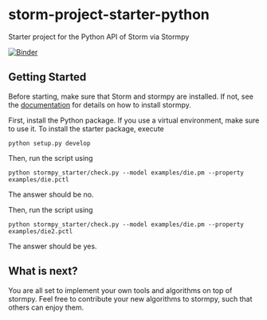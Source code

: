 # storm-project-starter-python
Starter project for the Python API of Storm via Stormpy

[![Binder](https://mybinder.org/badge_logo.svg)](https://mybinder.org/v2/gh/m-hannah/storm-project-starter-python/master)

## Getting Started
Before starting, make sure that Storm and stormpy are installed. If not, see the [documentation](https://moves-rwth.github.io/stormpy/installation.html) for details on how to install stormpy.

First, install the Python package. If you use a virtual environment, make sure to use it.
To install the starter package, execute
```
python setup.py develop
```

Then, run the script using 
```
python stormpy_starter/check.py --model examples/die.pm --property examples/die.pctl
```
The answer should be no.

Then, run the script using 
```
python stormpy_starter/check.py --model examples/die.pm --property examples/die2.pctl
```
The answer should be yes.

## What is next?
You are all set to implement your own tools and algorithms on top of stormpy.
Feel free to contribute your new algorithms to stormpy, such that others can enjoy them.
